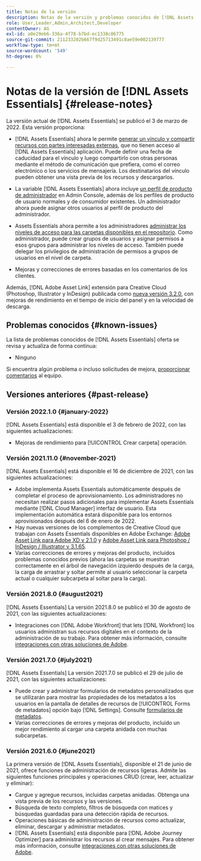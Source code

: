 ```yaml
---
title: Notas de la versión
description: Notas de la versión y problemas conocidos de [!DNL Assets Essentials]
role: User,Leader,Admin,Architect,Developer
contentOwner: AG
exl-id: a0e29eb6-336a-4f78-b7bd-ec1338c86775
source-git-commit: 211233202b667f9d25713491c8ae59e002139777
workflow-type: tm+mt
source-wordcount: '549'
ht-degree: 0%

---
```


# Notas de la versión de [!DNL Assets Essentials] {#release-notes}

La versión actual de [!DNL Assets Essentials] se publicó el 3 de marzo de 2022. Esta versión proporciona:

* [!DNL Assets Essentials] ahora le permite [generar un vínculo y compartir recursos con partes interesadas externas](share-links-for-assets.md), que no tienen acceso al [!DNL Assets Essentials] aplicación. Puede definir una fecha de caducidad para el vínculo y luego compartirlo con otras personas mediante el método de comunicación que prefiera, como el correo electrónico o los servicios de mensajería. Los destinatarios del vínculo pueden obtener una vista previa de los recursos y descargarlos.

* La variable [!DNL Assets Essentials] ahora incluye [un perfil de producto de administrador](deploy-administer.md#add-users-to-essentials) en Admin Console, además de los perfiles de producto de usuario normales y de consumidor existentes. Un administrador ahora puede asignar otros usuarios al perfil de producto del administrador.

* Assets Essentials ahora permite a los administradores [administrar los niveles de acceso para las carpetas disponibles en el repositorio](manage-permissions.md). Como administrador, puede crear grupos de usuarios y asignar permisos a esos grupos para administrar los niveles de acceso. También puede delegar los privilegios de administración de permisos a grupos de usuarios en el nivel de carpeta.

* Mejoras y correcciones de errores basadas en los comentarios de los clientes.

Además, [!DNL Adobe Asset Link] extensión para Creative Cloud (Photoshop, Illustrator y InDesign) publicada como [nueva versión 3.2.0](https://exchange.adobe.com/creativecloud.details.106875.adobe-asset-link-cep.html), con mejoras de rendimiento en el tiempo de inicio del panel y en la velocidad de descarga.


## Problemas conocidos {#known-issues}

La lista de problemas conocidos de [!DNL Assets Essentials] oferta se revisa y actualiza de forma continua:

* Ninguno

Si encuentra algún problema o incluso solicitudes de mejora, [proporcionar comentarios](#provide-feedback) al equipo.

## Versiones anteriores {#past-release}

### Versión 2022.1.0 {#january-2022}

[!DNL Assets Essentials] está disponible el 3 de febrero de 2022, con las siguientes actualizaciones:

* Mejoras de rendimiento para [!UICONTROL Crear carpeta] operación. <!-- CQ-4338818 -->

### Versión 2021.11.0 {#november-2021}

[!DNL Assets Essentials] está disponible el 16 de diciembre de 2021, con las siguientes actualizaciones:

* Adobe implementa Assets Essentials automáticamente después de completar el proceso de aprovisionamiento. Los administradores no necesitan realizar pasos adicionales para implementar Assets Essentials mediante [!DNL Cloud Manager] interfaz de usuario. Esta implementación automática estará disponible para los entornos aprovisionados después del 6 de enero de 2022.
* Hay nuevas versiones de los complementos de Creative Cloud que trabajan con Assets Essentials disponibles en Adobe Exchange: [Adobe Asset Link para Adobe XD v 2.1.0](https://exchange.adobe.com/creativecloud/plugindetails.html/app/cc/61d229b9) y [Adobe Asset Link para Photoshop / InDesign / Illustrator v 3.1.65](https://exchange.adobe.com/creativecloud.details.106875.adobe-asset-link-cep.html).
* Varias correcciones de errores y mejoras del producto, incluidos problemas conocidos previos (ahora las carpetas se muestran correctamente en el árbol de navegación izquierdo después de la carga<!-- CQ-4337638 -->, la carga de arrastrar y soltar permite al usuario seleccionar la carpeta actual o cualquier subcarpeta al soltar para la carga<!-- CQ-4327753 -->).

### Versión 2021.8.0 {#august2021}

[!DNL Assets Essentials] La versión 2021.8.0 se publicó el 30 de agosto de 2021, con las siguientes actualizaciones:

* Integraciones con [!DNL Adobe Workfront] that lets [!DNL Workfront] los usuarios administran sus recursos digitales en el contexto de la administración de su trabajo. Para obtener más información, consulte [integraciones con otras soluciones de Adobe](/help/integration.md).

### Versión 2021.7.0 {#july2021}

[!DNL Assets Essentials] La versión 2021.7.0 se publicó el 29 de julio de 2021, con las siguientes actualizaciones:

* Puede crear y administrar formularios de metadatos personalizados que se utilizarán para mostrar las propiedades de los metadatos a los usuarios en la pantalla de detalles de recursos de [!UICONTROL Forms de metadatos] opción bajo [!DNL Settings]. Consulte [formularios de metadatos](metadata.md#metadata-forms).
* Varias correcciones de errores y mejoras del producto, incluido un mejor rendimiento al cargar una carpeta anidada con muchas subcarpetas.

### Versión 2021.6.0 {#june2021}

La primera versión de [!DNL Assets Essentials], disponible el 21 de junio de 2021, ofrece funciones de administración de recursos ligeras. Admite las siguientes funciones principales y operaciones CRUD (crear, leer, actualizar y eliminar):

* Cargue y agregue recursos, incluidas carpetas anidadas. Obtenga una vista previa de los recursos y las versiones.
* Búsqueda de texto completo, filtros de búsqueda con matices y búsquedas guardadas para una detección rápida de recursos.
* Operaciones básicas de administración de recursos como actualizar, eliminar, descargar y administrar metadatos.
* [!DNL Assets Essentials] está disponible para [!DNL Adobe Journey Optimizer] para administrar los recursos al crear mensajes. Para obtener más información, consulte [integraciones con otras soluciones de Adobe](/help/integration.md).
